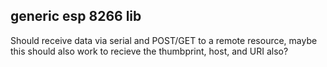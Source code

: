 ## generic esp 8266 lib

Should receive data via serial and POST/GET to a remote resource, maybe this
should also work to recieve the thumbprint, host, and URI also?